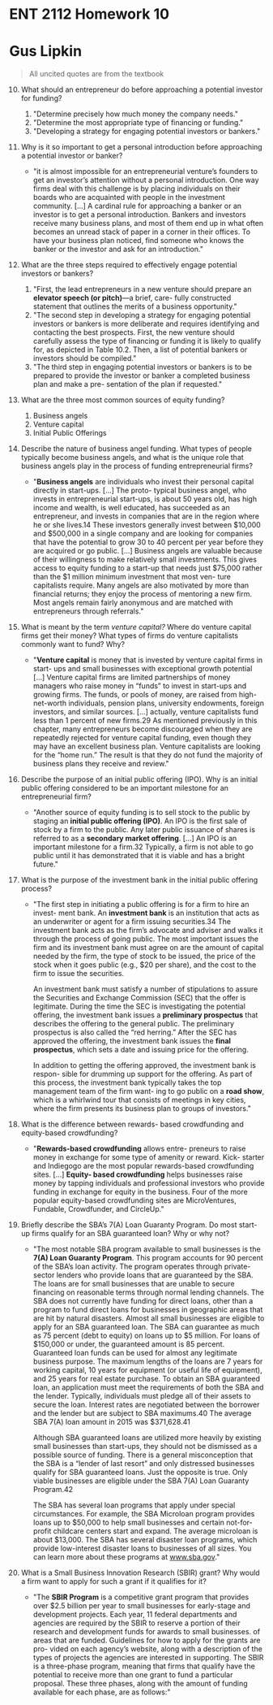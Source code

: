 # ENT 2112 Homework 10

# Gus Lipkin

> All uncited quotes are from the textbook

10. What should an entrepreneur do before approaching a potential investor for funding?
    1. "Determine precisely how much money the company needs."
    2. "Determine the most appropriate type of financing or funding."
    3. "Developing a strategy for engaging potential investors or bankers."
    
11. Why is it so important to get a personal introduction before approaching a potential investor or banker?
    
    - "it is almost impossible for an entrepreneurial venture’s founders to get an investor’s attention without a personal introduction. One way firms deal with this challenge is by placing individuals on their boards who are acquainted with people in the investment community. [...] A cardinal rule for approaching a banker or an investor is to get a personal introduction. Bankers and investors receive many business plans, and most of them end up in what often becomes an unread stack of paper in a corner in their offices. To have your business plan noticed, find someone who knows the banker or the investor and ask for an introduction."
    
12. What are the three steps required to effectively engage potential investors or bankers?
    1. "First, the lead entrepreneurs in a new venture should prepare an **elevator speech (or pitch)**—a brief, care- fully constructed statement that outlines the merits of a business opportunity."
    2. "The second step in developing a strategy for engaging potential investors or bankers is more deliberate and requires identifying and contacting the best prospects. First, the new venture should carefully assess the type of financing or funding it is likely to qualify for, as depicted in Table 10.2. Then, a list of potential bankers or investors should be compiled."
    3. "The third step in engaging potential investors or bankers is to be prepared to provide the investor or banker a completed business plan and make a pre- sentation of the plan if requested."
    
13. What are the three most common sources of equity funding?
    1. Business angels
    2. Venture capital
    3. Initial Public Offerings
    
14. Describe the nature of business angel funding. What types of people typically become business angels, and what is the unique role that business angels play in the process of funding entrepreneurial firms?
    
    - "**Business angels** are individuals who invest their personal capital directly in start-ups. [...] The proto- typical business angel, who invests in entrepreneurial start-ups, is about 50 years old, has high income and wealth, is well educated, has succeeded as an entrepreneur, and invests in companies that are in the region where he or she lives.14 These investors generally invest between $10,000 and $500,000 in a single company and are looking for companies that have the potential to grow 30 to 40 percent per year before they are acquired or go public. [...] Business angels are valuable because of their willingness to make relatively small investments. This gives access to equity funding to a start-up that needs just \$75,000 rather than the $1 million minimum investment that most ven- ture capitalists require. Many angels are also motivated by more than financial returns; they enjoy the process of mentoring a new firm. Most angels remain fairly anonymous and are matched with entrepreneurs through referrals."
    
15. What is meant by the term *venture capital?* Where do venture capital firms get their money? What types of firms do venture capitalists commonly want to fund? Why?

    - "**Venture capital** is money that is invested by venture capital firms in start- ups and small businesses with exceptional growth potential [...] Venture capital firms are limited partnerships of money managers who raise money in “funds” to invest in start-ups and growing firms. The funds, or pools of money, are raised from high-net-worth individuals, pension plans, university endowments, foreign investors, and similar sources. [...] actually, venture capitalists fund less than 1 percent of new firms.29 As mentioned previously in this chapter, many entrepreneurs become discouraged when they are repeatedly rejected for venture capital funding, even though they may have an excellent business plan. Venture capitalists are looking for the “home run.” The result is that they do not fund the majority of business plans they receive and review."

16. Describe the purpose of an initial public offering (IPO). Why is an initial public offering considered to be an important milestone for an entrepreneurial firm?

    - "Another source of equity funding is to sell stock to the public by staging an **initial public offering (IPO)**. An IPO is the first sale of stock by a firm to the public. Any later public issuance of shares is referred to as a **secondary market offering**.  [...] An IPO is an important milestone for a firm.32 Typically, a firm is not able to go public until it has demonstrated that it is viable and has a bright future."

17. What is the purpose of the investment bank in the initial public offering process?

    - "The first step in initiating a public offering is for a firm to hire an invest- ment bank. An **investment bank** is an institution that acts as an underwriter or agent for a firm issuing securities.34 The investment bank acts as the firm’s advocate and adviser and walks it through the process of going public. The most important issues the firm and its investment bank must agree on are the amount of capital needed by the firm, the type of stock to be issued, the price of the stock when it goes public (e.g., $20 per share), and the cost to the firm to issue the securities.

      An investment bank must satisfy a number of stipulations to assure the Securities and Exchange Commission (SEC) that the offer is legitimate. During the time the SEC is investigating the potential offering, the investment bank issues a **preliminary prospectus** that describes the offering to the general public. The preliminary prospectus is also called the “red herring.” After the SEC has approved the offering, the investment bank issues the **final prospectus**, which sets a date and issuing price for the offering.

      In addition to getting the offering approved, the investment bank is respon- sible for drumming up support for the offering. As part of this process, the investment bank typically takes the top management team of the firm want- ing to go public on a **road show**, which is a whirlwind tour that consists of meetings in key cities, where the firm presents its business plan to groups of investors."

18. What is the difference between rewards- based crowdfunding and equity-based crowdfunding?

    - "**Rewards-based crowdfunding** allows entre- preneurs to raise money in exchange for some type of amenity or reward. Kick- starter and Indiegogo are the most popular rewards-based crowdfunding sites. [...]  **Equity- based crowdfunding** helps businesses raise money by tapping individuals and professional investors who provide funding in exchange for equity in the business. Four of the more popular equity-based crowdfunding sites are MicroVentures, Fundable, Crowdfunder, and CircleUp."

19. Briefly describe the SBA’s 7(A) Loan Guaranty Program. Do most start-up firms qualify for an SBA guaranteed loan? Why or why not?

    - "The most notable SBA program available to small businesses is the **7(A) Loan Guaranty Program**. This program accounts for 90 percent of the SBA’s loan activity. The program operates through private-sector lenders who provide loans that are guaranteed by the SBA. The loans are for small businesses that are unable to secure financing on reasonable terms through normal lending channels. The SBA does not currently have funding for direct loans, other than a program to fund direct loans for businesses in geographic areas that are hit by natural disasters. Almost all small businesses are eligible to apply for an SBA guaranteed loan. The SBA can guarantee as much as 75 percent (debt to equity) on loans up to \$5 million. For loans of \$150,000 or under, the guaranteed amount is 85 percent. Guaranteed loan funds can be used for almost any legitimate business purpose. The maximum lengths of the loans are 7 years for working capital, 10 years for equipment (or useful life of equipment), and 25 years for real estate purchase. To obtain an SBA guaranteed loan, an application must meet the requirements of both the SBA and the lender. Typically, individuals must pledge all of their assets to secure the loan. Interest rates are negotiated between the borrower and the lender but are subject to SBA maximums.40 The average SBA 7(A) loan amount in 2015 was \$371,628.41

      Although SBA guaranteed loans are utilized more heavily by existing small businesses than start-ups, they should not be dismissed as a possible source of funding. There is a general misconception that the SBA is a “lender of last resort” and only distressed businesses qualify for SBA guaranteed loans. Just the opposite is true. Only viable businesses are eligible under the SBA 7(A) Loan Guaranty Program.42

      The SBA has several loan programs that apply under special circumstances. For example, the SBA Microloan program provides loans up to \$50,000 to help small businesses and certain not-for-profit childcare centers start and expand. The average microloan is about \$13,000. The SBA has several disaster loan programs, which provide low-interest disaster loans to businesses of all sizes. You can learn more about these programs at www.sba.gov."

20. What is a Small Business Innovation Research (SBIR) grant? Why would a firm want to apply for such a grant if it qualifies for it?

    - "The **SBIR Program** is a competitive grant program that provides over $2.5 billion per year to small businesses for early-stage and development projects. Each year, 11 federal departments and agencies are required by the SBIR to reserve a portion of their research and development funds for awards to small businesses. of areas that are funded. Guidelines for how to apply for the grants are pro- vided on each agency’s website, along with a description of the types of projects the agencies are interested in supporting. The SBIR is a three-phase program, meaning that firms that qualify have the potential to receive more than one grant to fund a particular proposal. These three phases, along with the amount of funding available for each phase, are as follows:"